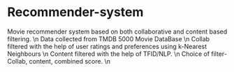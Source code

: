 # Recommender-system
Movie recommender system based on both collaborative and content based filtering. \n
Data collected from TMDB 5000 Movie DataBase \n
Collab filtered with the help of user ratings and preferences using k-Nearest Neighbours \n
Content filtered with the help of TFID/NLP. \n
Choice of filter- Collab, content, combined score. \n 
